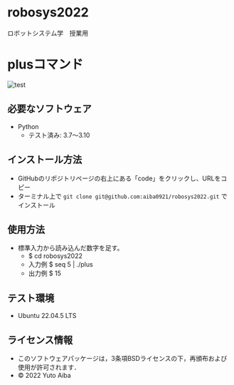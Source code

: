 # robosys2022
ロボットシステム学　授業用
# plusコマンド
![test](https://github.com/aiba0921/robosys2022/actions/workflows/test.yml/badge.svg)

## 必要なソフトウェア
* Python
  * テスト済み: 3.7～3.10

## インストール方法
* GitHubのリポジトリページの右上にある「code」をクリックし、URLをコピー
* ターミナル上で ````git clone git@github.com:aiba0921/robosys2022.git```` でインストール


## 使用方法
* 標準入力から読み込んだ数字を足す。
  * $ cd robosys2022
  * 入力例 $ seq 5 | ./plus
  * 出力例 $ 15

## テスト環境
* Ubuntu 22.04.5 LTS

## ライセンス情報
* このソフトウェアパッケージは，3条項BSDライセンスの下，再頒布および使用が許可されます．
* © 2022 Yuto Aiba

